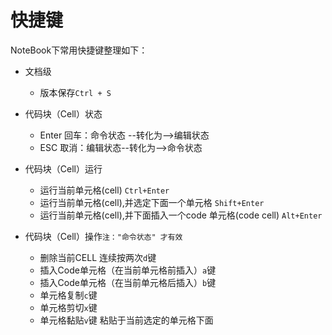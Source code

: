 # 快捷键

NoteBook下常用快捷键整理如下：

* 文档级
  * 版本保存`Ctrl + S`
  

* 代码块（Cell）状态
  * Enter 回车：命令状态 --转化为--&gt;编辑状态
  * ESC   取消：编辑状态--转化为--&gt;命令状态
  
  
* 代码块（Cell）运行
  * 运行当前单元格(cell) `Ctrl+Enter`
  * 运行当前单元格(cell),并选定下面一个单元格 `Shift+Enter`
  * 运行当前单元格(cell),并下面插入一个code 单元格(code cell) `Alt+Enter`
  

* 代码块（Cell）操作`注："命令状态" 才有效`
  * 删除当前CELL 连续按两次`d`键
  * 插入Code单元格（在当前单元格前插入）`a`键
  * 插入Code单元格（在当前单元格后插入）`b`键
  * 单元格复制`c`键
  * 单元格剪切`x`键
  * 单元格黏贴`v`键 粘贴于当前选定的单元格下面



